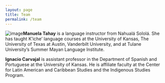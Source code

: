 ```yaml
---
layout: page
title: Team
permalink: /team
---
```


![image](./assets/images/Tahay_Nela_pic.jpg)**Manuela Tahay**  is a language instructor from Nahualá Sololá. She has taught K’iche’ language courses at the University of Kansas, The University of Texas at Austin, Vanderbilt University, and at Tulane University’s Summer Mayan Language Institute. 

**Ignacio Carvajal** is assistant professor in the Department of Spanish and Portuguese at the University of Kansas. He is affiliate faculty at the Center for Latin American and Caribbean Studies and the Indigenous Studies Program.



